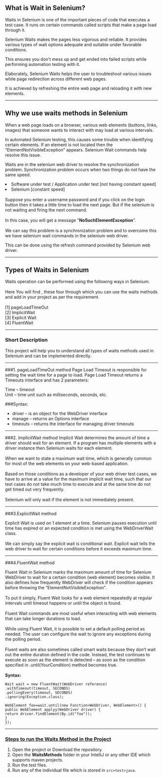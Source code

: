 ## What is Wait in Selenium?
Waits in Selenium is one of the important pieces of code that executes a test case. It runs on certain commands called scripts that make a page load through it. 

Selenium Waits makes the pages less vigorous and reliable. It provides various types of wait options adequate and suitable under favorable conditions. 

This ensures you don't mess up and get ended into failed scripts while performing automation testing with it.

Elaborately, Selenium Waits helps the user to troubleshoot various issues while page redirection across different web pages. 

It is achieved by refreshing the entire web page and reloading it with new elements.

---

## Why we use waits methods in Selenium

When a web page loads on a browser, various web elements (buttons, links, images) that someone wants to interact with may load at various intervals.

In automated Selenium testing, this causes some trouble when identifying certain elements. If an element is not located then the “ElementNotVisibleException” appears. Selenium Wait commands help resolve this issue.

Waits are in the selenium web driver to resolve the synchronization problem. Synchronization problem occurs when two things do not have the same speed.
<br>
<li>Software under test / Application under test [not having constant speed]
<li>Selenium [constant speed]
<br><br>
Suppose you enter a username password and if you click on the login button then it takes a little time to load the next page. But if the selenium is not waiting and firing the next command. 
<br><br>
In this case, you will get a message  "<b>NoSuchElementException</b>”.
<br><br>
We can say this problem is a synchronization problem and to overcome this we have selenium wait commands in the selenium web driver.

This can be done using the refresh command provided by Selenium web driver.

---
  
## Types of Waits in Selenium

Waits operation can be performed using the following ways in Selenium.
<br><br>
Here You will find , these four through which you can use the waits methods and add in your project as per the requirement.<br><br>
[1] pageLoadTimeOut<br>
[2] ImplicitWait<br>
[3] Explicit Wait<br>
[4] FluentWait<br>
  
---

### Short Description 
This project will help you to understand all types of waits methods used in Selenium and can be implemented  directly.

---

###1. pageLoadTimeOut method
Page Load Timeout is responsible for setting the wait time for a page to load. Page Load Timeout returns a Timeouts interface and has 2 parameters:

Time – timeout <br>
Unit – time unit such as milliseconds, seconds, etc.

###Syntax:
- driver – is an object for the WebDriver interface
- manage – returns an Options interface
- timeouts – returns the interface for managing driver timeouts
---

###2. ImplicitWait method
Implicit Wait determines the amount of time a driver should wait for an element. If a program has multiple elements with a driver instance then Selenium waits for each element. 
<br><br>
When we want to state a maximum wait time, which is generally common for most of the web elements on your web-based application. 
<br><br>
Based on those conditions as a developer of your web driver test cases, we have to arrive at a value for the maximum implicit wait time, such that our test cases do not take much time to execute and at the same time do not get timed out very frequently.
<br><br>
Selenium will only wait if the element is not immediately present. 
  
---

###3.ExplicitWait method

Explicit Wait is used on 1 element at a time. Selenium pauses execution until time has expired or an expected condition is met using the WebDriverWait class.
<br><br>
We can simply say the explicit wait is conditional wait. Explicit wait tells the web driver to wait for certain conditions before it exceeds maximum time.
  
---
###4.FluentWait method

Fluent Wait in Selenium marks the maximum amount of time for Selenium WebDriver to wait for a certain condition (web element) becomes visible. It also defines how frequently WebDriver will check if the condition appears before throwing the “ElementNotVisibleException”.
<br><br>
To put it simply, Fluent Wait looks for a web element repeatedly at regular intervals until timeout happens or until the object is found.
<br><br>
Fluent Wait commands are most useful when interacting with web elements that can take longer durations to load.
<br><br>
While using Fluent Wait, it is possible to set a default polling period as needed. The user can configure the wait to ignore any exceptions during the polling period.
<br><br>
Fluent waits are also sometimes called smart waits because they don’t wait out the entire duration defined in the code. Instead, the test continues to execute as soon as the element is detected – as soon as the condition specified in .until(YourCondition) method becomes true.
<br><br>
**Syntax:**
```
Wait wait = new FluentWait(WebDriver reference)
.withTimeout(timeout, SECONDS)
.pollingEvery(timeout, SECONDS)
.ignoring(Exception.class);

WebElement foo=wait.until(new Function<WebDriver, WebElement>() {
public WebElement applyy(WebDriver driver) {
return driver.findElement(By.id("foo"));
}
});
```
---

### <u>Steps to run the Waits Method in the Project</u>
1. Open the project or Download the repository.
2. Open the **WaitsMethods** folder in your IntelliJ or any other IDE which supports maven projects.
3. Run the test files.
4. Run any of the individual file which is stored in `src>test>java`.
